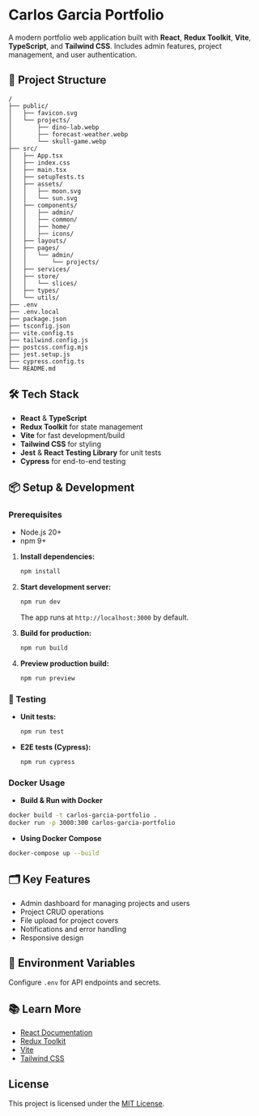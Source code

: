 # Carlos Garcia Portfolio

A modern portfolio web application built with **React**, **Redux Toolkit**, **Vite**, **TypeScript**, and **Tailwind CSS**. Includes admin features, project management, and user authentication.

## 🚀 Project Structure

```
/
├── public/
│   ├── favicon.svg
│   └── projects/
│       ├── dino-lab.webp
│       ├── forecast-weather.webp
│       └── skull-game.webp
├── src/
│   ├── App.tsx
│   ├── index.css
│   ├── main.tsx
│   ├── setupTests.ts
│   ├── assets/
│   │   ├── moon.svg
│   │   └── sun.svg
│   ├── components/
│   │   ├── admin/
│   │   ├── common/
│   │   ├── home/
│   │   ├── icons/
│   ├── layouts/
│   ├── pages/
│   │   └── admin/
│   │       └── projects/
│   ├── services/
│   ├── store/
│   │   └── slices/
│   ├── types/
│   └── utils/
├── .env
├── .env.local
├── package.json
├── tsconfig.json
├── vite.config.ts
├── tailwind.config.js
├── postcss.config.mjs
├── jest.setup.js
├── cypress.config.ts
└── README.md
```

## 🛠️ Tech Stack

- **React** & **TypeScript**
- **Redux Toolkit** for state management
- **Vite** for fast development/build
- **Tailwind CSS** for styling
- **Jest** & **React Testing Library** for unit tests
- **Cypress** for end-to-end testing

## 📦 Setup & Development

### Prerequisites
- Node.js 20+
- npm 9+

1. **Install dependencies:**

   ```sh
   npm install
   ```

2. **Start development server:**

   ```sh
   npm run dev
   ```

   The app runs at `http://localhost:3000` by default.

3. **Build for production:**

   ```sh
   npm run build
   ```

4. **Preview production build:**
   ```sh
   npm run preview
   ```

### 🧪 Testing

- **Unit tests:**
  ```sh
  npm run test
  ```
- **E2E tests (Cypress):**
  ```sh
  npm run cypress
  ```

### Docker Usage

- **Build & Run with Docker**
```bash
docker build -t carlos-garcia-portfolio .
docker run -p 3000:300 carlos-garcia-portfolio
```

- **Using Docker Compose**
```bash
docker-compose up --build
```

## 🗂️ Key Features

- Admin dashboard for managing projects and users
- Project CRUD operations
- File upload for project covers
- Notifications and error handling
- Responsive design

## 📄 Environment Variables

Configure `.env` for API endpoints and secrets.

## 📚 Learn More

- [React Documentation](https://react.dev/)
- [Redux Toolkit](https://redux-toolkit.js.org/)
- [Vite](https://vitejs.dev/)
- [Tailwind CSS](https://tailwindcss.com/)

## License

This project is licensed under the [MIT License](LICENSE).
